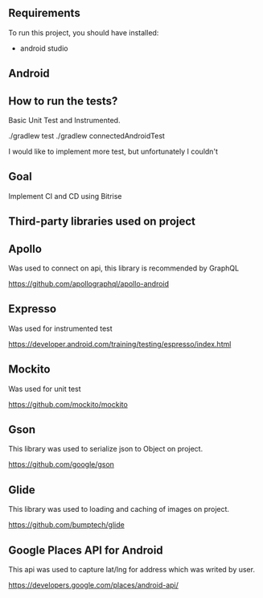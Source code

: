 ## Requirements
To run this project, you should have installed:

- android studio

## Android

## How to run the tests?

Basic Unit Test and Instrumented.

./gradlew test
./gradlew connectedAndroidTest

I would like to implement more test, but unfortunately I couldn't

## Goal
Implement CI and CD using Bitrise

## Third-party libraries used on project

## Apollo
Was used to connect on api, this library is recommended by GraphQL

https://github.com/apollographql/apollo-android

## Expresso
Was used for instrumented test

https://developer.android.com/training/testing/espresso/index.html

## Mockito
Was used for unit test

https://github.com/mockito/mockito

## Gson
This library was used to serialize json to Object on project.

https://github.com/google/gson

## Glide
This library was used to loading and caching of images on project.

https://github.com/bumptech/glide

## Google Places API for Android
This api was used to capture lat/lng for address which was writed by user.

https://developers.google.com/places/android-api/




